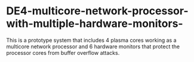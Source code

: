 # DE4-multicore-network-processor-with-multiple-hardware-monitors-
This is a prototype system that includes 4 plasma cores working as a multicore network processor and 6 hardware monitors that protect the processor cores from buffer overflow attacks.
